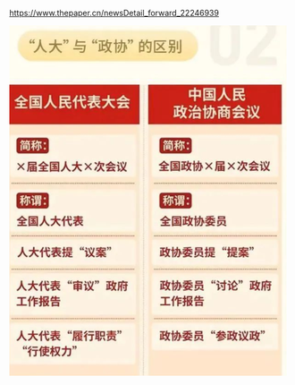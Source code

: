 https://www.thepaper.cn/newsDetail_forward_22246939



![image-20240320225901051](.images/image-20240320225901051.png)